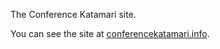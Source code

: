 The Conference Katamari site.

You can see the site at
[conferencekatamari.info](https://conferencekatamari.info/).
